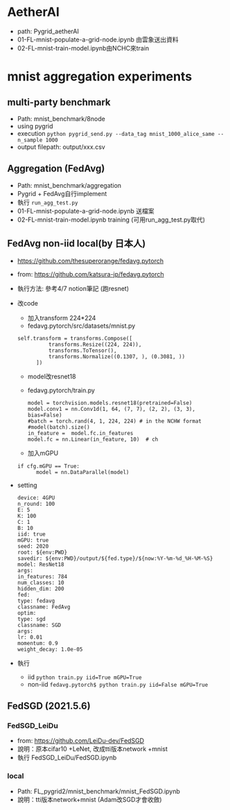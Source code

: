 
# AetherAI
* path: Pygrid_aetherAI
* 01-FL-mnist-populate-a-grid-node.ipynb 由雲象送出資料
* 02-FL-mnist-train-model.ipynb由NCHC來train

# mnist aggregation experiments

## multi-party benchmark
* Path: mnist_benchmark/8node
* using pygrid
* execution
```python pygrid_send.py --data_tag mnist_1000_alice_same --n_sample 1000```
* output filepath: output/xxx.csv


## Aggregation (FedAvg)
* Path: mnist_benchmark/aggregation
* Pygrid + FedAvg自行implement
* 執行
  ```run_agg_test.py```
* 01-FL-mnist-populate-a-grid-node.ipynb  送檔案
* 02-FL-mnist-train-model.ipynb training (可用run_agg_test.py取代)

## FedAvg non-iid local(by 日本人)
* https://github.com/thesuperorange/fedavg.pytorch
* from: https://github.com/katsura-jp/fedavg.pytorch
* 執行方法: 參考4/7 notion筆記 (跑resnet)
* 改code
  * 加入transform 224*224
  * fedavg.pytorch/src/datasets/mnist.py

  ```
  self.transform = transforms.Compose([
            transforms.Resize((224, 224)),
            transforms.ToTensor(),
            transforms.Normalize((0.1307, ), (0.3081, ))
        ])
  ```
  * model改resnet18
  * fedavg.pytorch/train.py
    ```
    model = torchvision.models.resnet18(pretrained=False)        
    model.conv1 = nn.Conv1d(1, 64, (7, 7), (2, 2), (3, 3), bias=False)
    #batch = torch.rand(4, 1, 224, 224) # in the NCHW format
    #model(batch).size()
    in_feature =  model.fc.in_features
    model.fc = nn.Linear(in_feature, 10)  # ch
    ```
 
  * 加入mGPU
  ```
  if cfg.mGPU == True:    
        model = nn.DataParallel(model)
  ```
* setting
  ```
  device: 4GPU
  n_round: 100
  E: 5
  K: 100
  C: 1
  B: 10
  iid: true
  mGPU: true
  seed: 2020
  root: ${env:PWD}
  savedir: ${env:PWD}/output/${fed.type}/${now:%Y-%m-%d_%H-%M-%S}
  model: ResNet18
  args:
  in_features: 784
  num_classes: 10
  hidden_dim: 200
  fed:
  type: fedavg
  classname: FedAvg
  optim:
  type: sgd
  classname: SGD
  args:
  lr: 0.01
  momentum: 0.9
  weight_decay: 1.0e-05
  ```
* 執行
  * iid
  ```python train.py iid=True mGPU=True```  
  * non-iid
  ```fedavg.pytorch$ python train.py iid=False mGPU=True```
  
## FedSGD (2021.5.6)
### FedSGD_LeiDu
* from: https://github.com/LeiDu-dev/FedSGD
* 說明：原本cifar10 +LeNet, 改成tti版本network +mnist
* 執行 FedSGD_LeiDu/FedSGD.ipynb

### local
* Path: FL_pygrid2/mnist_benchmark/mnist_FedSGD.ipynb
* 說明：tti版本network+mnist (Adam改SGD才會收斂)
